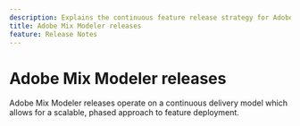 ```yaml
---
description: Explains the continuous feature release strategy for Adobe Mix Modeler
title: Adobe Mix Modeler releases
feature: Release Notes
---
```

# Adobe Mix Modeler releases

Adobe Mix Modeler releases operate on a continuous delivery model which allows for a scalable, phased approach to feature deployment.


<!--
## Release strategy

Adobe Mix Modeler uses feature flags (also known as "toggles") to control the visibility of new features, allowing for controlled scale testing prior to full release. This release strategy includes the following phases:

* **Limited Testing**: A phased release begins with testing by internal Adobe users. It is then made available to a small group of customer accounts to ensure that the feature meets customer needs and expectations. 

* **Start of Rollout**: Rollout of a phased release begins with the Limited Testing phase. The release is then scaled from 0% to 100% availability to customers over the course of a couple months. Phased rollout happens at the Experience Cloud Organization level, so all entitled users in an organization receive the same experience.

* **General Availability (GA)**: The feature is available to 100% of entitled Experience Cloud organizations, and feature release is complete.

With each feature release, the timeline from release start to general availability may vary. The goal is to keep releases short, so that within 2 months of release start, a feature will be generally available.


## Feature flags

Feature flags are used to control the visibility of new features during release. Adobe recommends adding `app.launchdarkly.com` to your firewall's [allowed list](https://experienceleague.adobe.com/docs/analytics/technotes/ip-addresses.html) for an optimal experience during release. Shortly after general availability is reached, the flag is removed.


## Benefits

Phased releases enable Adobe to better scale the software deployment process and ensure features are fully hardened before general availability. It also allows features to be released as soon as they are available, rather than adhering to a fixed monthly release window.

## FAQs

| Question | Answer |
| --- | --- |
| Can I request early access to a feature? | No. Early access will not be granted. |
| Does this release strategy affect my access to features? | No. Once a feature has reached general availability, you will have access to the feature if it is included in your Adobe Mix Modeler license. |

-->
